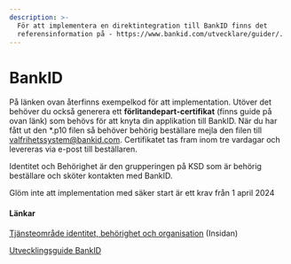 ```yaml
---
description: >-
  För att implementera en direktintegration till BankID finns det
  referensinformation på - https://www.bankid.com/utvecklare/guider/.
---
```


# BankID

På länken ovan återfinns exempelkod för att implementation. Utöver det behöver du också generera ett **förlitandepart-certifikat** (finns guide på ovan länk) som behövs för att knyta din applikation till BankID. När du har fått ut den \*.p10 filen så behöver behörig beställare mejla den filen till [valfrihetssystem@bankid.com](mailto:valfrihetssystem@bankid.com). Certifikatet tas fram inom tre vardagar och levereras via e-post till beställaren.&#x20;

Identitet och Behörighet är den grupperingen på KSD som är behörig beställare och sköter kontakten med BankID.

Glöm inte att implementation med säker start är ett krav från 1 april 2024

#### Länkar

[Tjänsteområde identitet, behörighe](https://insidan.vgregion.se/stod-och-tjanster/amnen-a-o/digitalisering/kontakt/tjansteomraden/tjo-id-beh-org/)[t och organisation](https://insidan.vgregion.se/stod-och-tjanster/amnen-a-o/digitalisering/kontakt/tjansteomraden/tjo-id-beh-org/) (Insidan)

[Utvecklingsguide BankID](https://www.bankid.com/utvecklare/guider/)
